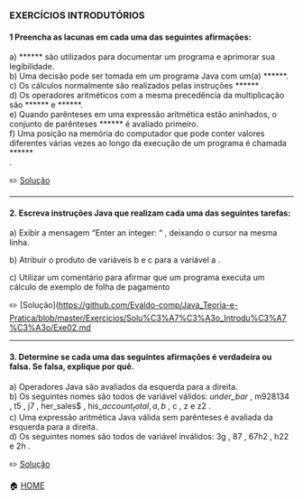 ### EXERCÍCIOS INTRODUTÓRIOS

#### 1 Preencha as lacunas em cada uma das seguintes afirmações:

a) ****** são utilizados para documentar um programa e aprimorar sua legibilidade.<br>
b) Uma decisão pode ser tomada em um programa Java com um(a) ******.<br>
c) Os cálculos normalmente são realizados pelas instruções ****** .<br>
d) Os operadores aritméticos com a mesma precedência da multiplicação são ****** e ******.<br>
e) Quando parênteses em uma expressão aritmética estão aninhados, o conjunto de parênteses ****** é avaliado primeiro.<br>
f) Uma posição na memória do computador que pode conter valores diferentes várias vezes ao longo da execução de um programa é
chamada ******<br> .

      
 :pencil2: [Solução](https://github.com/Evaldo-comp/Java_Teoria-e-Pratica/blob/master/Exercicios/Solu%C3%A7%C3%A3o_Introdu%C3%A7%C3%A3o/Exe01.md)
 
 ______
 
#### 2. Escreva instruções Java que realizam cada uma das seguintes tarefas:

a) Exibir a mensagem “Enter an integer: “ , deixando o cursor na mesma linha.<br>

b) Atribuir o produto de variáveis b e c para a variável a .<br>

c) Utilizar um comentário para afirmar que um programa executa um cálculo de exemplo de folha de pagamento<br>

:pencil2: [Solução](https://github.com/Evaldo-comp/Java_Teoria-e-Pratica/blob/master/Exercicios/Solu%C3%A7%C3%A3o_Introdu%C3%A7%C3%A3o/Exe02.md


______

#### 3. Determine se cada uma das seguintes afirmações é verdadeira ou falsa. Se falsa, explique por quê.

a) Operadores Java são avaliados da esquerda para a direita.<br>
b) Os seguintes nomes são todos de variável válidos: _under_bar_ , m928134 , t5 , j7 , her_sales$ , his_$account_total , a , b$ ,
c , z e z2 . <br>
c) Uma expressão aritmética Java válida sem parênteses é avaliada da esquerda para a direita. <br>
d) Os seguintes nomes são todos de variável inválidos: 3g , 87 , 67h2 , h22 e 2h .<br>

:pencil2: [Solução](https://github.com/Evaldo-comp/Java_Teoria-e-Pratica/blob/master/Exercicios/Solu%C3%A7%C3%A3o_Introdu%C3%A7%C3%A3o/Exe03.md)


:house: [HOME](https://github.com/Evaldo-comp/Java_Teoria-e-Pratica)
